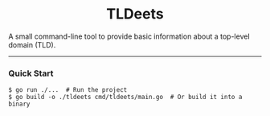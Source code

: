 <h1 align="center">TLDeets</h1>

A small command-line tool to provide basic information about a top-level domain (TLD).

---

### Quick Start

```
$ go run ./...  # Run the project
$ go build -o ./tldeets cmd/tldeets/main.go  # Or build it into a binary
```
